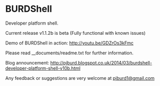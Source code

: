 BURDShell
=========

Developer platform shell.

Current release v1.1.2b is beta (Fully functional with known issues)

Demo of BURDShell in action: http://youtu.be/GDZrOs3kFmc

Please read __documents/readme.txt for further information.


Blog announcement: http://pjburd.blogspot.co.uk/2014/03/burdshell-developer-platform-shell-v10b.html

Any feedback or suggestions are very welcome at pjburd1@gmail.com
